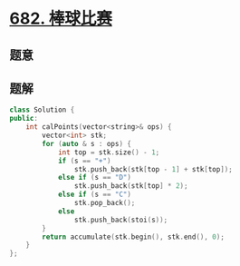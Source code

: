#  [682. 棒球比赛](https://leetcode-cn.com/problems/baseball-game/)

## 题意



## 题解



```c++
class Solution {
public:
    int calPoints(vector<string>& ops) {
        vector<int> stk;
        for (auto & s : ops) {
            int top = stk.size() - 1;
            if (s == "+")
                stk.push_back(stk[top - 1] + stk[top]);
            else if (s == "D")
                stk.push_back(stk[top] * 2);
            else if (s == "C")
                stk.pop_back();
            else
                stk.push_back(stoi(s));
        }
        return accumulate(stk.begin(), stk.end(), 0);
    }
};
```



```python3

```

